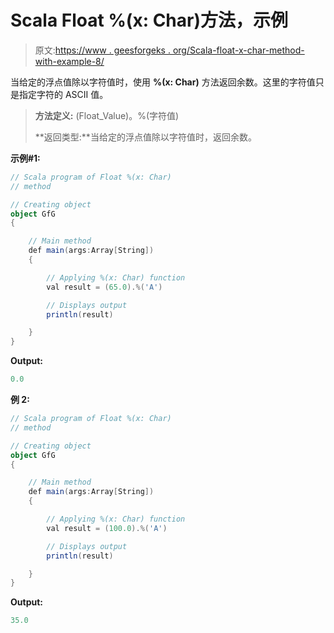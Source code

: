 # Scala Float %(x: Char)方法，示例

> 原文:[https://www . geesforgeks . org/Scala-float-x-char-method-with-example-8/](https://www.geeksforgeeks.org/scala-float-x-char-method-with-example-8/)

当给定的浮点值除以字符值时，使用 **%(x: Char)** 方法返回余数。这里的字符值只是指定字符的 ASCII 值。

> **方法定义:** (Float_Value)。%(字符值)
> 
> **返回类型:**当给定的浮点值除以字符值时，返回余数。

**示例#1:**

```scala
// Scala program of Float %(x: Char)
// method

// Creating object
object GfG
{ 

    // Main method
    def main(args:Array[String])
    {

        // Applying %(x: Char) function
        val result = (65.0).%('A')

        // Displays output
        println(result)

    }
} 
```

**Output:**

```scala
0.0

```

**例 2:**

```scala
// Scala program of Float %(x: Char)
// method

// Creating object
object GfG
{ 

    // Main method
    def main(args:Array[String])
    {

        // Applying %(x: Char) function
        val result = (100.0).%('A')

        // Displays output
        println(result)

    }
} 
```

**Output:**

```scala
35.0

```